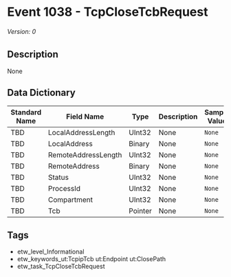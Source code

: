 # Event 1038 - TcpCloseTcbRequest
###### Version: 0

## Description
None

## Data Dictionary
|Standard Name|Field Name|Type|Description|Sample Value|
|---|---|---|---|---|
|TBD|LocalAddressLength|UInt32|None|`None`|
|TBD|LocalAddress|Binary|None|`None`|
|TBD|RemoteAddressLength|UInt32|None|`None`|
|TBD|RemoteAddress|Binary|None|`None`|
|TBD|Status|UInt32|None|`None`|
|TBD|ProcessId|UInt32|None|`None`|
|TBD|Compartment|UInt32|None|`None`|
|TBD|Tcb|Pointer|None|`None`|

## Tags
* etw_level_Informational
* etw_keywords_ut:TcpipTcb ut:Endpoint ut:ClosePath
* etw_task_TcpCloseTcbRequest